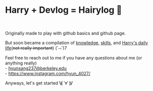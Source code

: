 # Harry + Devlog = Hairylog 💬  

<br>

Originally made to play with github basics and github page.  

But soon became a compilation of <ins>knowledge</ins>, <ins>skills</ins>, and <ins>Harry's daily life</ins>(~~not really important~~) (**˙**⤙**˙**)7  

Feel free to reach out to me if you have any questions about me (or anything really)  
    - <hyunsang237@berkeley.edu>  
    - <https://www.instagram.com/hyun_4027/>  

Anyways, let's get started **\\( ˙▿˙ )/**  
